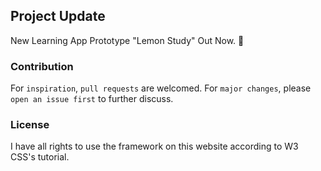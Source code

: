 ## Project Update
New Learning App Prototype "Lemon Study" Out Now. :lemon:
### Contribution 
For ```inspiration```, ```pull requests``` are welcomed. 
For ```major changes```, please ```open an issue first``` to further discuss.
### License
I have all rights to use the framework on this website according to W3 CSS's tutorial.
